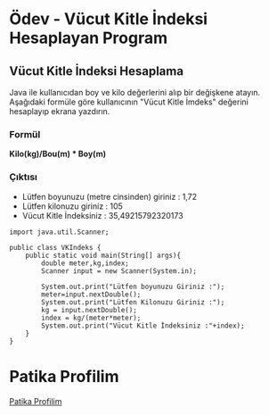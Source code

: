 # Ödev - Vücut Kitle İndeksi Hesaplayan Program
## Vücut Kitle İndeksi Hesaplama
Java ile kullanıcıdan boy ve kilo değerlerini alıp bir değişkene atayın. Aşağıdaki formüle göre kullanıcının "Vücut Kitle İmdeks" değerini hesaplayıp ekrana yazdırın.
### Formül
**Kilo(kg)/Bou(m) * Boy(m)**
### Çıktısı
* Lütfen boyunuzu (metre cinsinden) giriniz : 1,72
* Lütfen kilonuzu giriniz : 105
* Vücut Kitle İndeksiniz : 35,49215792320173
```
import java.util.Scanner;

public class VKIndeks {
    public static void main(String[] args){
        double meter,kg,index;
        Scanner input = new Scanner(System.in);

        System.out.print("Lütfen boyunuzu Giriniz :");
        meter=input.nextDouble();
        System.out.print("Lütfen Kilonuzu Giriniz :");
        kg = input.nextDouble();
        index = kg/(meter*meter);
        System.out.print("Vücut Kitle İndeksiniz :"+index);
    }
}
```
# Patika Profilim
<a href="https://academy.patika.dev/profile">Patika Profilim</a>